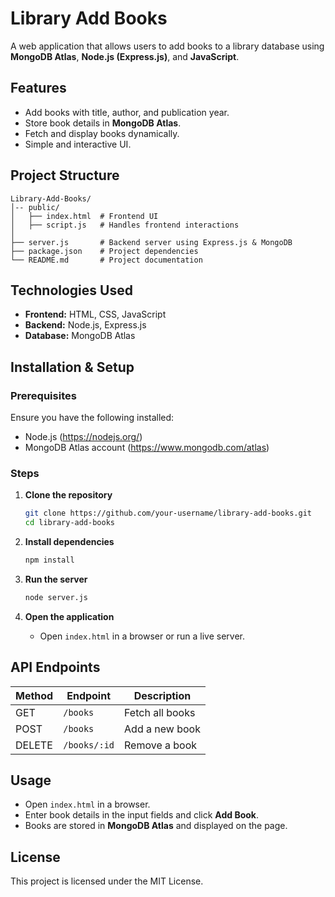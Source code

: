# Library Add Books

A web application that allows users to add books to a library database using **MongoDB Atlas**, **Node.js (Express.js)**, and **JavaScript**.

## Features
- Add books with title, author, and publication year.
- Store book details in **MongoDB Atlas**.
- Fetch and display books dynamically.
- Simple and interactive UI.

## Project Structure
```
Library-Add-Books/
│-- public/
│   ├── index.html  # Frontend UI
│   ├── script.js   # Handles frontend interactions
│
├── server.js       # Backend server using Express.js & MongoDB
├── package.json    # Project dependencies
└── README.md       # Project documentation
```

## Technologies Used
- **Frontend:** HTML, CSS, JavaScript
- **Backend:** Node.js, Express.js
- **Database:** MongoDB Atlas

## Installation & Setup

### Prerequisites
Ensure you have the following installed:
- Node.js (https://nodejs.org/)
- MongoDB Atlas account (https://www.mongodb.com/atlas)

### Steps
1. **Clone the repository**
   ```sh
   git clone https://github.com/your-username/library-add-books.git
   cd library-add-books
   ```
2. **Install dependencies**
   ```sh
   npm install
   ```

3. **Run the server**
   ```sh
   node server.js
   ```
4. **Open the application**
   - Open `index.html` in a browser or run a live server.

## API Endpoints
| Method | Endpoint    | Description |
|--------|------------|-------------|
| GET    | `/books`   | Fetch all books |
| POST   | `/books`   | Add a new book |
| DELETE | `/books/:id` | Remove a book |

## Usage
- Open `index.html` in a browser.
- Enter book details in the input fields and click **Add Book**.
- Books are stored in **MongoDB Atlas** and displayed on the page.

## License
This project is licensed under the MIT License.

